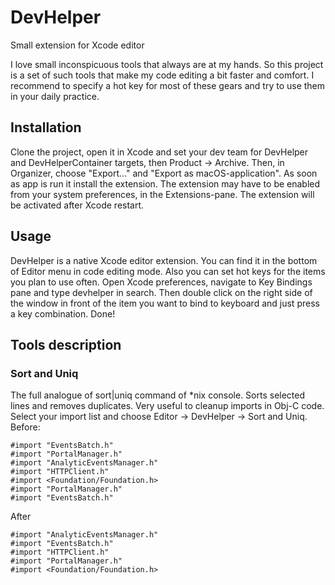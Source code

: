 # DevHelper
Small extension for Xcode editor

I love small inconspicuous tools that always are at my hands. So this project is a set of such tools that make my code editing a bit faster and comfort. I recommend to specify a hot key for most of these gears and try to use them in your daily practice.

## Installation
Clone the project, open it in Xcode and set your dev team for DevHelper and DevHelperContainer targets, then Product -> Archive. Then, in Organizer, choose "Export..." and "Export as macOS-application". As soon as app is run it install the extension. The extension may have to be enabled from your system preferences, in the Extensions-pane. The extension will be activated after Xcode restart.

## Usage
DevHelper is a native Xcode editor extension. You can find it in the bottom of Editor menu in code editing mode. Also you can set hot keys for the items you plan to use often. Open Xcode preferences, navigate to Key Bindings pane and type devhelper in search. Then double click on the right side of the window in front of the item you want to bind to keyboard and just press a key combination. Done!

## Tools description
### Sort and Uniq
The full analogue of sort|uniq command of *nix console. Sorts selected lines and removes duplicates. Very useful to cleanup imports in Obj-C code. Select your import list and choose Editor -> DevHelper -> Sort and Uniq.
Before:
```Obj-C
#import "EventsBatch.h"
#import "PortalManager.h"
#import "AnalyticEventsManager.h"
#import "HTTPClient.h"
#import <Foundation/Foundation.h>
#import "PortalManager.h"
#import "EventsBatch.h"
```

After
```Obj-C
#import "AnalyticEventsManager.h"
#import "EventsBatch.h"
#import "HTTPClient.h"
#import "PortalManager.h"
#import <Foundation/Foundation.h>
```
